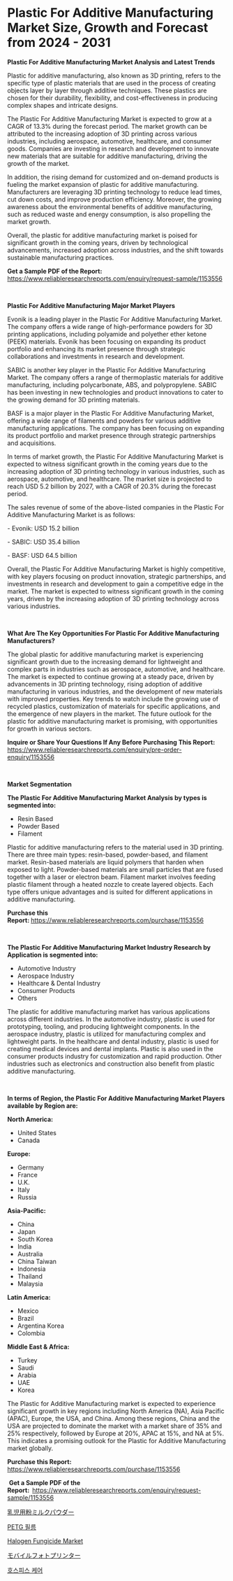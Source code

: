 <p><h1>Plastic For Additive Manufacturing Market Size, Growth and Forecast from 2024 - 2031</h1></p><p><strong>Plastic For Additive Manufacturing Market Analysis and Latest Trends</strong></p>
<p><p>Plastic for additive manufacturing, also known as 3D printing, refers to the specific type of plastic materials that are used in the process of creating objects layer by layer through additive techniques. These plastics are chosen for their durability, flexibility, and cost-effectiveness in producing complex shapes and intricate designs.</p><p>The Plastic For Additive Manufacturing Market is expected to grow at a CAGR of 13.3% during the forecast period. The market growth can be attributed to the increasing adoption of 3D printing across various industries, including aerospace, automotive, healthcare, and consumer goods. Companies are investing in research and development to innovate new materials that are suitable for additive manufacturing, driving the growth of the market.</p><p>In addition, the rising demand for customized and on-demand products is fueling the market expansion of plastic for additive manufacturing. Manufacturers are leveraging 3D printing technology to reduce lead times, cut down costs, and improve production efficiency. Moreover, the growing awareness about the environmental benefits of additive manufacturing, such as reduced waste and energy consumption, is also propelling the market growth.</p><p>Overall, the plastic for additive manufacturing market is poised for significant growth in the coming years, driven by technological advancements, increased adoption across industries, and the shift towards sustainable manufacturing practices.</p></p>
<p><strong>Get a Sample PDF of the Report:&nbsp;</strong> <a href="https://www.reliableresearchreports.com/enquiry/request-sample/1153556">https://www.reliableresearchreports.com/enquiry/request-sample/1153556</a></p>
<p>&nbsp;</p>
<p><strong>Plastic For Additive Manufacturing Major Market Players</strong></p>
<p><p>Evonik is a leading player in the Plastic For Additive Manufacturing Market. The company offers a wide range of high-performance powders for 3D printing applications, including polyamide and polyether ether ketone (PEEK) materials. Evonik has been focusing on expanding its product portfolio and enhancing its market presence through strategic collaborations and investments in research and development.</p><p>SABIC is another key player in the Plastic For Additive Manufacturing Market. The company offers a range of thermoplastic materials for additive manufacturing, including polycarbonate, ABS, and polypropylene. SABIC has been investing in new technologies and product innovations to cater to the growing demand for 3D printing materials.</p><p>BASF is a major player in the Plastic For Additive Manufacturing Market, offering a wide range of filaments and powders for various additive manufacturing applications. The company has been focusing on expanding its product portfolio and market presence through strategic partnerships and acquisitions.</p><p>In terms of market growth, the Plastic For Additive Manufacturing Market is expected to witness significant growth in the coming years due to the increasing adoption of 3D printing technology in various industries, such as aerospace, automotive, and healthcare. The market size is projected to reach USD 5.2 billion by 2027, with a CAGR of 20.3% during the forecast period.</p><p>The sales revenue of some of the above-listed companies in the Plastic For Additive Manufacturing Market is as follows: </p><p>- Evonik: USD 15.2 billion </p><p>- SABIC: USD 35.4 billion </p><p>- BASF: USD 64.5 billion </p><p>Overall, the Plastic For Additive Manufacturing Market is highly competitive, with key players focusing on product innovation, strategic partnerships, and investments in research and development to gain a competitive edge in the market. The market is expected to witness significant growth in the coming years, driven by the increasing adoption of 3D printing technology across various industries.</p></p>
<p>&nbsp;</p>
<p><strong>What Are The Key Opportunities For Plastic For Additive Manufacturing Manufacturers?</strong></p>
<p><p>The global plastic for additive manufacturing market is experiencing significant growth due to the increasing demand for lightweight and complex parts in industries such as aerospace, automotive, and healthcare. The market is expected to continue growing at a steady pace, driven by advancements in 3D printing technology, rising adoption of additive manufacturing in various industries, and the development of new materials with improved properties. Key trends to watch include the growing use of recycled plastics, customization of materials for specific applications, and the emergence of new players in the market. The future outlook for the plastic for additive manufacturing market is promising, with opportunities for growth in various sectors.</p></p>
<p><strong>Inquire or Share Your Questions If Any Before Purchasing This Report:</strong> <a href="https://www.reliableresearchreports.com/enquiry/pre-order-enquiry/1153556">https://www.reliableresearchreports.com/enquiry/pre-order-enquiry/1153556</a></p>
<p>&nbsp;</p>
<p><strong>Market Segmentation</strong></p>
<p><strong>The Plastic For Additive Manufacturing Market Analysis by types is segmented into:</strong></p>
<p><ul><li>Resin Based</li><li>Powder Based</li><li>Filament</li></ul></p>
<p><p>Plastic for additive manufacturing refers to the material used in 3D printing. There are three main types: resin-based, powder-based, and filament market. Resin-based materials are liquid polymers that harden when exposed to light. Powder-based materials are small particles that are fused together with a laser or electron beam. Filament market involves feeding plastic filament through a heated nozzle to create layered objects. Each type offers unique advantages and is suited for different applications in additive manufacturing.</p></p>
<p><strong>Purchase this Report:&nbsp;</strong><a href="https://www.reliableresearchreports.com/purchase/1153556">https://www.reliableresearchreports.com/purchase/1153556</a></p>
<p>&nbsp;</p>
<p><strong>The Plastic For Additive Manufacturing Market Industry Research by Application is segmented into:</strong></p>
<p><ul><li>Automotive Industry</li><li>Aerospace Industry</li><li>Healthcare & Dental Industry</li><li>Consumer Products</li><li>Others</li></ul></p>
<p><p>The plastic for additive manufacturing market has various applications across different industries. In the automotive industry, plastic is used for prototyping, tooling, and producing lightweight components. In the aerospace industry, plastic is utilized for manufacturing complex and lightweight parts. In the healthcare and dental industry, plastic is used for creating medical devices and dental implants. Plastic is also used in the consumer products industry for customization and rapid production. Other industries such as electronics and construction also benefit from plastic additive manufacturing.</p></p>
<p>&nbsp;</p>
<p><strong>In terms of Region, the Plastic For Additive Manufacturing Market Players available by Region are:</strong></p>
<p>
    <p> <strong> North America: </strong>
        <ul>
            <li>United States</li>
            <li>Canada</li>
        </ul>
        </p> 
    <p> <strong> Europe: </strong>
        <ul>
            <li>Germany</li>
            <li>France</li>
            <li>U.K.</li>
            <li>Italy</li>
            <li>Russia</li>
        </ul>
        </p> 
    <p> <strong> Asia-Pacific: </strong>
        <ul>
            <li>China</li>
            <li>Japan</li>
            <li>South Korea</li>
            <li>India</li>
            <li>Australia</li>
            <li>China Taiwan</li>
            <li>Indonesia</li>
            <li>Thailand</li>
            <li>Malaysia</li>
        </ul>
        </p> 
    <p> <strong> Latin America: </strong>
        <ul>
            <li>Mexico</li>
            <li>Brazil</li>
            <li>Argentina Korea</li>
            <li>Colombia</li>
        </ul>
        </p> 
    <p> <strong> Middle East & Africa: </strong>
        <ul>
            <li>Turkey</li>
            <li>Saudi</li>
            <li>Arabia</li>
            <li>UAE</li>
            <li>Korea</li>
        </ul>
    </p>
    </p>
<p><p>The Plastic for Additive Manufacturing market is expected to experience significant growth in key regions including North America (NA), Asia Pacific (APAC), Europe, the USA, and China. Among these regions, China and the USA are projected to dominate the market with a market share of 35% and 25% respectively, followed by Europe at 20%, APAC at 15%, and NA at 5%. This indicates a promising outlook for the Plastic for Additive Manufacturing market globally.</p></p>
<p><strong>Purchase this Report: </strong><a href="https://www.reliableresearchreports.com/purchase/1153556">https://www.reliableresearchreports.com/purchase/1153556</a></p>
<p>&nbsp;<strong>Get a Sample PDF of the Report:&nbsp;&nbsp;</strong><a href="https://www.reliableresearchreports.com/enquiry/request-sample/1153556">https://www.reliableresearchreports.com/enquiry/request-sample/1153556</a></p>
<p><strong></strong></p>
<p><p><a href="https://medium.com/@chrispcreem58/%E4%B9%B3%E5%85%90%E7%94%A8%E8%AA%BF%E8%A3%BD%E3%83%9F%E3%83%AB%E3%82%AF%E3%83%91%E3%82%A6%E3%83%80%E3%83%BC%E5%B8%82%E5%A0%B4-2031%E5%B9%B4%E3%81%BE%E3%81%A7%E3%81%AE%E3%83%88%E3%83%AC%E3%83%B3%E3%83%89-%E4%BA%88%E6%B8%AC-%E7%AB%B6%E4%BA%89%E5%88%86%E6%9E%90-82350a509d22">乳児用粉ミルクパウダー</a></p><p><a href="https://medium.com/@munchkin678568/%ED%8E%98%ED%8A%B8-%ED%95%84%EB%A6%84-%EC%8B%9C%EC%9E%A5-%EA%B7%9C%EB%AA%A8%EB%8A%94-%EA%B8%80%EB%A1%9C%EB%B2%8C-%EC%82%B0%EC%97%85%EC%97%90%EC%84%9C-%EA%B0%80%EC%9E%A5-%EC%A2%8B%EC%9D%80-%EB%A7%88%EC%BC%80%ED%8C%85-%EC%B1%84%EB%84%90%EC%9D%84-%EB%B3%B4%EC%97%AC%EC%A4%8D%EB%8B%88%EB%8B%A4-94eba92d51ab">PETG 필름</a></p><p><a href="https://github.com/dimitrishawkinswaynenp91rgz/Market-Research-Report-List-1/blob/main/halogen-fungicide-market.md">Halogen Fungicide Market</a></p><p><a href="https://medium.com/@michaelerde565/%E3%83%A2%E3%83%90%E3%82%A4%E3%83%AB%E5%86%99%E7%9C%9F%E3%83%97%E3%83%AA%E3%83%B3%E3%82%BF%E3%83%BC%E3%81%AE%E5%B8%82%E5%A0%B4%E3%82%B7%E3%82%A7%E3%82%A2%E3%81%AE%E9%80%B2%E5%8C%96%E3%81%A8%E5%B8%82%E5%A0%B4%E6%88%90%E9%95%B7%E3%83%88%E3%83%AC%E3%83%B3%E3%83%892024%E5%B9%B4-2031%E5%B9%B4-9b5abfa474d7">モバイルフォトプリンター</a></p><p><a href="https://medium.com/@alexemumu2022/%ED%98%B8%EC%8A%A4%ED%94%BC%EC%8A%A4-%EC%BC%80%EC%96%B4-%EC%8B%9C%EC%9E%A5-%EC%8B%9C%EC%9E%A5-%EC%A0%90%EC%9C%A0%EC%9C%A8-%EC%8B%9C%EC%9E%A5-%EB%8F%99%ED%96%A5-%EB%B0%8F-%EB%AF%B8%EB%9E%98-%EC%84%B1%EC%9E%A5-%ED%83%90%EC%83%89-159ea50f73d2">호스피스 케어</a></p></p>